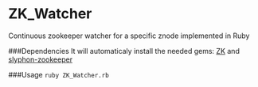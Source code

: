ZK_Watcher
==========

Continuous zookeeper watcher for a specific znode implemented in Ruby

###Dependencies
It will automaticaly install the needed gems: [ZK][] and [slyphon-zookeeper][]

###Usage
  `ruby ZK_Watcher.rb`
  
  
  [ZK]: https://github.com/slyphon/zk
  [slyphon-zookeeper]: https://github.com/slyphon/zookeeper
